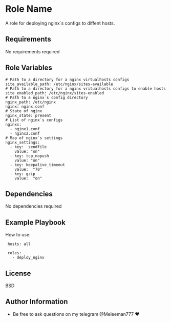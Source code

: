 Role Name
=========

A role for deploying nginx`s configs to diffent hosts.

Requirements
------------

No requirements required

Role Variables
--------------
```
# Path to a directory for a nginx virtualhosts configs
site_available_path: /etc/nginx/sites-available 
# Path to a directory for a nginx vritualhosts configs to enable hosts
site_enabled_path: /etc/nginx/sites-enabled     
# Path to a nginx`s config directory
nginx_path: /etc/nginx                          
nginx: nginx.conf 
# State of nginx
nginx_state: present  
# List of nginx`s configs
nginxs: 
  - nginx1.conf
  - nginx2.conf
# Map of nginx`s settings
nginx_settings:
  - key:  sendfile
    value: "on"
  - key: tcp_nopush
    value: "on"
  - key: keepalive_timeout
    value:  "70"
  - key: gzip
    value:  "on"
```

Dependencies
------------

No dependencies required

Example Playbook
----------------

How to use:

```
 hosts: all

 roles:
   - deploy_nginx
```

License
-------

BSD

Author Information
------------------

- Be free to ask questions on my telegram @Meleeman777 :heart:
